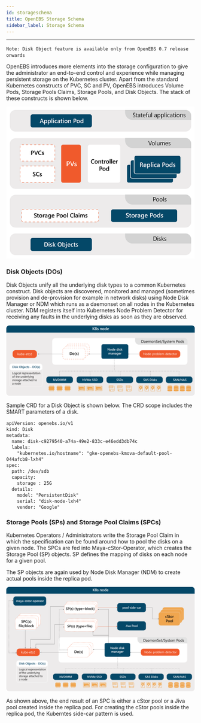 ```yaml
---
id: storageschema
title: OpenEBS Storage Schema
sidebar_label: Storage Schema
---
```


------

`Note: Disk Object feature is available only from OpenEBS 0.7 release onwards`

OpenEBS introduces more elements into the storage configuration to give the administrator an end-to-end control and experience while managing persistent storage on the Kubernetes cluster. Apart from the standard Kubernetes constructs of PVC, SC and PV, OpenEBS introduces Volume Pods, Storage Pools Claims, Storage Pools, and Disk Objects. The stack of these constructs is shown below.



![OpenEBS storage schema](/docs/assets/storage-schema.png)

### Disk Objects (DOs)

Disk Objects unify all the underlying disk types to a common Kubernetes construct. Disk objects are discovered, monitored and managed (sometimes provision and de-provision for example in network disks) using Node Disk Manager or NDM which runs as a daemonset on all nodes in the Kubernetes cluster. NDM registers itself into Kubernetes Node Problem Detector for receiving any faults in the underlying disks as soon as they are observed. 

![OpenEBS Disk Objects](/docs/assets/do.png)

Sample CRD for a Disk Object is shown below. The CRD scope includes the SMART parameters of a disk.

```
apiVersion: openebs.io/v1
kind: Disk
metadata:
  name: disk-c9279540-a74a-49e2-833c-e46edd3db74c
  labels:
    "kubernetes.io/hostname": "gke-openebs-kmova-default-pool-044afcb8-lxh4"
spec:
  path: /dev/sdb
  capacity: 
    storage : 25G
  details:
    model: "PersistentDisk"
    serial: "disk-node-lxh4"
    vendor: "Google"
```



### Storage Pools (SPs) and Storage Pool Claims (SPCs)

Kubernetes Operators / Administrators write the Storage Pool Claim in which the specification can be found around how to pool the disks on a given node.  The SPCs are fed into Maya-cStor-Operator, which creates the Storage Pool (SP) objects. SP defines the mapping of disks on each node for a given pool. 

The SP objects are again used by Node Disk Manager (NDM) to create actual pools inside the replica pod. 

![OpenEBS Storage Pools](/docs/assets/pool.png)



As shown above, the end result of an SPC is either a cStor pool or a Jiva pool created inside the replica pod. For creating the cStor pools inside the replica pod, the Kuberntes side-car pattern is used. 



<!-- Hotjar Tracking Code for https://docs.openebs.io -->
<script>
   (function(h,o,t,j,a,r){
       h.hj=h.hj||function(){(h.hj.q=h.hj.q||[]).push(arguments)};
       h._hjSettings={hjid:785693,hjsv:6};
       a=o.getElementsByTagName('head')[0];
       r=o.createElement('script');r.async=1;
       r.src=t+h._hjSettings.hjid+j+h._hjSettings.hjsv;
       a.appendChild(r);
   })(window,document,'https://static.hotjar.com/c/hotjar-','.js?sv=');
</script>
